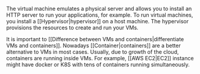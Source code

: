 The virtual machine emulates a physical server and allows you to install an HTTP server to run your applications, for example. To run virtual machines, you install a [[Hypervisor|hypervisor]] on a host machine. The hypervisor provisions the resources to create and run your VMs.

It is important to [[Difference between VMs and containers|differentiate VMs and containers]]. Nowadays [[Container|containers]] are a better alternative to VMs in most cases. Usually, due to growth of the cloud, containers are running inside VMs. For example, [[AWS EC2|EC2]] instance might have docker or K8S with tens of containers running simultaneously. 